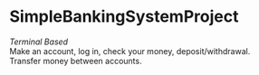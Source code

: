 # SimpleBankingSystemProject
*Terminal Based*<br />
Make an account, log in, check your money, deposit/withdrawal.<br />
Transfer money between accounts.
